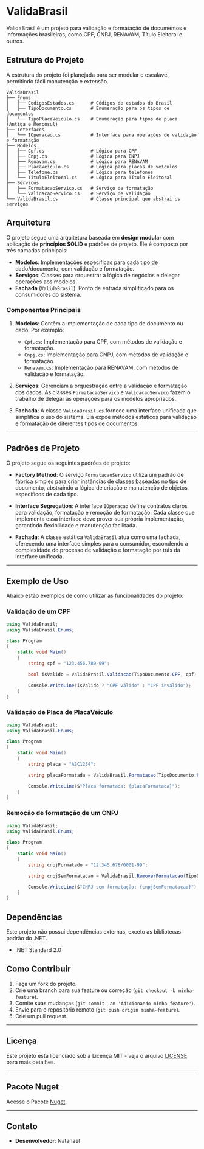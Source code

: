 # ValidaBrasil

ValidaBrasil é um projeto para validação e formatação de documentos e informações brasileiras, como CPF, CNPJ, RENAVAM, Título Eleitoral e outros.

## Estrutura do Projeto

A estrutura do projeto foi planejada para ser modular e escalável, permitindo fácil manutenção e extensão.

```text
ValidaBrasil
├── Enums
│   ├── CodigosEstados.cs      # Códigos de estados do Brasil
│   ├── TipoDocumento.cs       # Enumeração para os tipos de documentos
│   └── TipoPlacaVeiculo.cs    # Enumeração para tipos de placa (Antiga e Mercosul)
├── Interfaces
│   └── IOperacao.cs           # Interface para operações de validação e formatação
├── Modelos
│   ├── Cpf.cs                 # Lógica para CPF
│   ├── Cnpj.cs                # Lógica para CNPJ
│   ├── Renavam.cs             # Lógica para RENAVAM
│   ├── PlacaVeiculo.cs        # Lógica para placas de veículos
│   ├── Telefone.cs            # Lógica para telefones
│   └── TituloEleitoral.cs     # Lógica para Título Eleitoral
├── Servicos
│   ├── FormatacaoServico.cs   # Serviço de formatação
│   └── ValidacaoServico.cs    # Serviço de validação
└── ValidaBrasil.cs            # Classe principal que abstrai os serviços
```

## Arquitetura

O projeto segue uma arquitetura baseada em **design modular** com aplicação de **princípios SOLID** e padrões de projeto. Ele é composto por três camadas principais:

- **Modelos**: Implementações específicas para cada tipo de dado/documento, com validação e formatação.
- **Serviços**: Classes para orquestrar a lógica de negócios e delegar operações aos modelos.
- **Fachada** (`ValidaBrasil`): Ponto de entrada simplificado para os consumidores do sistema.

### Componentes Principais

1. **Modelos**: Contêm a implementação de cada tipo de documento ou dado. Por exemplo:
   - `Cpf.cs`: Implementação para CPF, com métodos de validação e formatação.
   - `Cnpj.cs`: Implementação para CNPJ, com métodos de validação e formatação.
   - `Renavam.cs`: Implementação para RENAVAM, com métodos de validação e formatação.

2. **Serviços**: Gerenciam a orquestração entre a validação e formatação dos dados. As classes `FormatacaoServico` e `ValidacaoServico` fazem o trabalho de delegar as operações para os modelos apropriados.

3. **Fachada**: A classe `ValidaBrasil.cs` fornece uma interface unificada que simplifica o uso do sistema. Ela expõe métodos estáticos para validação e formatação de diferentes tipos de documentos.

---

## Padrões de Projeto

O projeto segue os seguintes padrões de projeto:

- **Factory Method**:
  O serviço `FormatacaoServico` utiliza um padrão de fábrica simples para criar instâncias de classes baseadas no tipo de documento, abstraindo a lógica de criação e manutenção de objetos específicos de cada tipo.

- **Interface Segregation**:
  A interface `IOperacao` define contratos claros para validação, formatação e remoção de formatação. Cada classe que implementa essa interface deve prover sua própria implementação, garantindo flexibilidade e manutenção facilitada.

- **Fachada**:
  A classe estática `ValidaBrasil` atua como uma fachada, oferecendo uma interface simples para o consumidor, escondendo a complexidade do processo de validação e formatação por trás da interface unificada.

---

## Exemplo de Uso

Abaixo estão exemplos de como utilizar as funcionalidades do projeto:

### Validação de um CPF

```csharp
using ValidaBrasil;
using ValidaBrasil.Enums;

class Program
{
    static void Main()
    {
        string cpf = "123.456.789-09";

        bool isValido = ValidaBrasil.Validacao(TipoDocumento.CPF, cpf);

        Console.WriteLine(isValido ? "CPF válido" : "CPF inválido");
    }
}
```

### Validação de Placa de PlacaVeiculo

```csharp
using ValidaBrasil;
using ValidaBrasil.Enums;

class Program
{
    static void Main()
    {
        string placa = "ABC1234";

        string placaFormatada = ValidaBrasil.Formatacao(TipoDocumento.PLACAVEICULO, placa);

        Console.WriteLine($"Placa formatada: {placaFormatada}");
    }
}
```

### Remoção de formatação de um CNPJ
```csharp
using ValidaBrasil;
using ValidaBrasil.Enums;

class Program
{
    static void Main()
    {
        string cnpjFormatado = "12.345.678/0001-99";

        string cnpjSemFormatacao = ValidaBrasil.RemoverFormatacao(TipoDocumento.CNPJ, cnpjFormatado);

        Console.WriteLine($"CNPJ sem formatação: {cnpjSemFormatacao}");
    }
}
```

## Dependências
Este projeto não possui dependências externas, exceto as bibliotecas padrão do .NET.
- .NET Standard 2.0

## Como Contribuir

1. Faça um fork do projeto.
2. Crie uma branch para sua feature ou correção (`git checkout -b minha-feature`).
3. Comite suas mudanças (`git commit -am 'Adicionando minha feature'`).
4. Envie para o repositório remoto (`git push origin minha-feature`).
5. Crie um pull request.

---

## Licença

Este projeto está licenciado sob a Licença MIT - veja o arquivo [LICENSE](LICENSE.txt) para mais detalhes.

---

## Pacote Nuget

Acesse o Pacote [Nuget](https://www.nuget.org/packages/ValidaBrasil).

---

## Contato

- **Desenvolvedor**: Natanael

